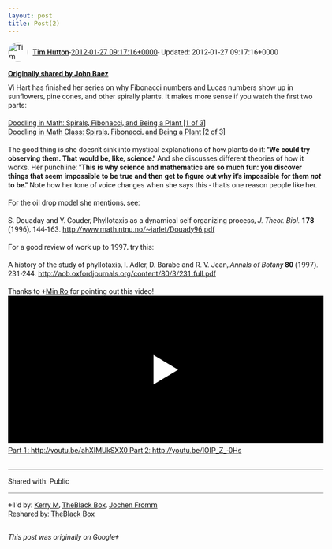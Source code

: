 ```yaml
---
layout: post
title: Post(2)
---
```


<html><head><meta charset="utf-8"><title>Google+ post</title><style>body {font: 11pt Roboto, Arial, sans-serif; max-width: 640px; margin: 24px;}.author-photo {border-radius: 50%; margin-right: 10px; width: 40px;}.author {font-weight: 500;}.main-content {margin: 15px 0 15px;}.post-title {font-weight: bold;}.location {display: block; margin-top: 15px;}.location img {float: left; margin-right: 5px; width: 20px;}.media-link {display: inline-block; max-width: 100%; vertical-align: top;}.media-link p {margin-top: 5px; max-height: 4em; overflow: scroll;}.media {max-height: 100vh; max-width: 100%;}.video-placeholder {background: black; display: flex; height: 300px; max-width: 100%; width: 640px;}.play-icon {border-bottom: 30px solid transparent; border-left: 50px solid white; border-top: 30px solid transparent; color: white; margin: auto;}.album {max-height: 800px; overflow: scroll; width: calc(100vw - 48px);}.album .media-link {margin-right: 5px; max-width: 250px;}.album .media {max-height: 250px;}.link-embed {border-top: 1px solid lightgrey; display: block; margin-top: 20px;}.link-embed img {max-width: 100%;}.inline-link-embed {display: block;}.inline-link-embed img {vertical-align: middle;}.link-title {display: inline-block; font-size: medium; font-weight: 300; padding-left: 1em;}.reshare-attribution {display: block; font-weight: bold; margin-bottom: 10px;}.poll-image {margin-bottom: 5px; max-height: 300px; max-width: 500px;}.poll-choice {align-items: center; display: flex; margin-bottom: 5px; max-width: 500px;}.poll-choice-percentage {background-color: lightblue; height: 100%; left: 0; position: absolute; z-index: -1;}.poll-choice-selected {margin-right: 5px;}.poll-choice-results {border: 1px solid lightgray; border-radius: 5px; display: flex; line-height: 40px; overflow: hidden; padding: 0 8px; position: relative;}.poll-choice-results, .poll-choice-description {flex-grow: 1; margin-right: 10px;}.poll-choice-image {width: 100%;}.poll-choice-image, .poll-choice-image img {max-height: 40px; max-width: 100px;}.poll-choice-votes {max-height: 100px; overflow: auto;}.plus-entity-embed {color: black; display: block; text-decoration: none;}.plus-entity-embed-cover-photo {max-height: 300px; max-width: 100%;}.plus-entity-embed-info {padding: 0 1em 1em;}.plus-entity-embed-info h2 {font-weight: 500; margin: 10px 0;}.plus-entity-embed-info p {font-size: small; margin: 0;}.collection-owner-avatar {border-radius: 50%; border: 2px solid white; height: 40px; margin-top: -22px;}.visibility {padding: 1em 0; border-top: 1px solid grey;}.post-activity {padding: 1em 0; border-top: 1px solid grey;}.comments {border-top: 1px solid gray; padding-top: 1em;}.comment + .comment {margin-top: 1em;}.comment .media-link, .comment .inline-link-embed {margin-top: 5px;}</style></head><body><div style="margin-bottom:1em;"><div style="display:flex; align-items:center"><img class="author-photo" src="https://lh4.googleusercontent.com/-epo4ZZKNqEw/AAAAAAAAAAI/AAAAAAAAVSU/qu3LpcHEnoQ/s64-c/photo.jpg" alt="Tim Hutton"><a href="https://plus.google.com/+TimHutton" target="_blank" class="author">Tim Hutton</a> - <a target="_blank" href="https://plus.google.com/+TimHutton/posts/iYFCPrA552H">2012-01-27 09:17:16+0000</a><span> - Updated: 2012-01-27 09:17:16+0000</span></div><div class="main-content"></div><div><a target="_blank" href="https://plus.google.com/+johncbaez999/posts/7xwmUWMiLdo" class="reshare-attribution">Originally shared by John Baez</a>Vi Hart has finished her series on why Fibonacci numbers and Lucas numbers show up in sunflowers, pine cones, and other spirally plants. It makes more sense if you watch the first two parts:<br><br><a rel="nofollow" target="_blank" href="http://www.youtube.com/watch?v=ahXIMUkSXX0&amp;feature=youtu.be" class="ot-anchor bidi_isolate" jslog="10929; track:click" dir="ltr">Doodling in Math: Spirals, Fibonacci, and Being a Plant [1 of 3]</a><br><a rel="nofollow" target="_blank" href="http://www.youtube.com/watch?v=lOIP_Z_-0Hs&amp;feature=youtu.be" class="ot-anchor bidi_isolate" jslog="10929; track:click" dir="ltr">Doodling in Math Class: Spirals, Fibonacci, and Being a Plant [2 of 3]</a><br><br>The good thing is she doesn&#39;t sink into mystical explanations of how plants do it: <b>&quot;We could try observing them. That would be, like, science.&quot;</b> And she discusses different theories of how it works.  Her punchline: <b>&quot;This is why science and mathematics are so much fun: you discover things that seem impossible to be true and then get to figure out why it&#39;s impossible for them </b><b><i>not</i></b><b> to be.&quot;</b> Note how her tone of voice changes when she says this - that&#39;s one reason people like her.<br><br>For the oil drop model she mentions, see:<br><br>S. Douaday and Y. Couder, Phyllotaxis as a dynamical self organizing process, <i>J. Theor. Biol.</i> <b>178</b> (1996), 144-163. <a rel="nofollow" target="_blank" href="http://www.math.ntnu.no/~jarlet/Douady96.pdf" class="ot-anchor bidi_isolate" jslog="10929; track:click" dir="ltr">http://www.math.ntnu.no/~jarlet/Douady96.pdf</a><br><br>For a good review of work up to 1997, try this:<br><br>A history of the study of phyllotaxis, I. Adler, D. Barabe and R. V. Jean, <i>Annals of Botany</i> <b>80</b> (1997). 231-244. <a rel="nofollow" target="_blank" href="http://aob.oxfordjournals.org/content/80/3/231.full.pdf" class="ot-anchor bidi_isolate" jslog="10929; track:click" dir="ltr">http://aob.oxfordjournals.org/content/80/3/231.full.pdf</a><br><br>Thanks to <span class="proflinkWrapper"><span class="proflinkPrefix">+</span><a class="proflink bidi_isolate" href="https://plus.google.com/110238575187241213633" oid="110238575187241213633" >Min Ro</a></span> for pointing out this video!<a href="http://www.youtube.com/watch?v=14-NdQwKz9w" target="_blank" class="media-link"><div class="video-placeholder" title="Part 1: http://youtu.be/ahXIMUkSXX0 Part 2: http://youtu.be/lOIP_Z_-0Hs"><span class="play-icon"></span></div><p>Part 1: http://youtu.be/ahXIMUkSXX0 Part 2: http://youtu.be/lOIP_Z_-0Hs</p></a></div></div><div class="visibility">Shared with: Public</div><div class="post-activity"><div class="plus-oners">+1'd by: <a href="https://plus.google.com/117582786816005017077">Kerry M</a>, <a href="https://plus.google.com/+TheBlackBoxSL">TheBlack Box</a>, <a href="https://plus.google.com/+JochenFromm">Jochen Fromm</a></div><div class="resharers">Reshared by: <a href="https://plus.google.com/+TheBlackBoxSL">TheBlack Box</a></div></div></body></html>

<i>This post was originally on Google+</i>